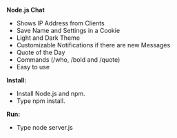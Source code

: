 **Node.js Chat**

- Shows IP Address from Clients
- Save Name and Settings in a Cookie
- Light and Dark Theme
- Customizable Notifications if there are new Messages
- Quote of the Day
- Commands (/who, /bold and /quote)
- Easy to use

**Install:**
- Install Node.js and npm.
- Type npm install.

**Run:**
- Type node server.js
